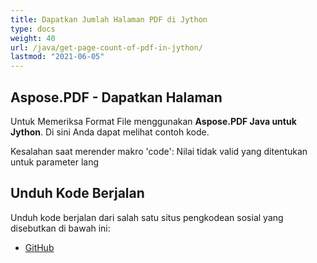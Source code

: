 ```yaml
---
title: Dapatkan Jumlah Halaman PDF di Jython
type: docs
weight: 40
url: /java/get-page-count-of-pdf-in-jython/
lastmod: "2021-06-05"
---
```


## Aspose.PDF - Dapatkan Halaman

Untuk Memeriksa Format File menggunakan **Aspose.PDF Java untuk Jython**. Di sini Anda dapat melihat contoh kode.

Kesalahan saat merender makro 'code': Nilai tidak valid yang ditentukan untuk parameter lang

## Unduh Kode Berjalan

Unduh kode berjalan dari salah satu situs pengkodean sosial yang disebutkan di bawah ini:

- [GitHub](https://github.com/aspose-pdf/Aspose.PDF-for-Java/releases)